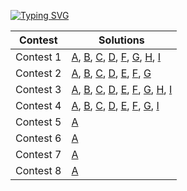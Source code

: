 [![Typing SVG](https://readme-typing-svg.demolab.com?font=Fira+Code&pause=5000&width=600&lines=Solutions+for+Yandex+algorithms+training+1.0)](https://git.io/typing-svg)

| Contest   | Solutions                                                                                                                                                                                                                       |
| --------- | ------------------------------------------------------------------------------------------------------------------------------------------------------------------------------------------------------------------------------- |
| Contest 1 | [A](./contest-01/A.cpp), [B](./contest-01/B.cpp), [C](./contest-01/C.cpp), [D](./contest-01/D.cpp), [F](./contest-01/F.cpp), [G](./contest-01/G.cpp), [H](./contest-01/H.cpp), [I](./contest-01/I.cpp)                          |
| Contest 2 | [A](./contest-02/A.cpp), [B](./contest-02/B.cpp), [C](./contest-02/C.cpp), [D](./contest-02/D.cpp), [E](./contest-02/E.cpp), [F](./contest-02/F.cpp), [G](./contest-02/G.cpp)                                                   |
| Contest 3 | [A](./contest-03/A.cpp), [B](./contest-03/B.cpp), [C](./contest-03/C.cpp), [D](./contest-03/D.cpp), [E](./contest-03/E.cpp), [F](./contest-03/F.cpp), [G](./contest-03/G.cpp), [H](./contest-03/H.cpp), [I](./contest-03/I.cpp) |
| Contest 4 | [A](./contest-04/A.cpp), [B](./contest-04/B.cpp), [C](./contest-04/C.cpp), [D](./contest-04/D.cpp), [E](./contest-04/E.cpp), [F](./contest-04/F.cpp), [G](./contest-04/G.cpp), [I](./contest-04/I.cpp)                          |
| Contest 5 | [A](./contest-05/A.cpp)                                                                                                                                                                                                         |
| Contest 6 | [A](./contest-06/A.cpp)                                                                                                                                                                                                         |
| Contest 7 | [A](./contest-07/A.cpp)                                                                                                                                                                                                         |
| Contest 8 | [A](./contest-08/A.cpp)                                                                                                                                                                                                         |
